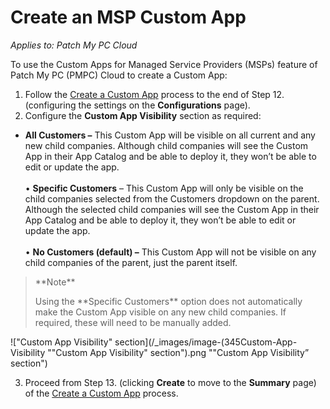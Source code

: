 # Create an MSP Custom App

_Applies to: Patch My PC Cloud_

To use the Custom Apps for Managed Service Providers (MSPs) feature of Patch My PC (PMPC) Cloud to create a Custom App:

1. Follow the [Create a Custom App](../../custom-apps/create-a-custom-app/) process to the end of Step 12. (configuring the settings on the **Configurations** page).
2. Configure the **Custom App Visibility** section as required:

* **All Customers –** This Custom App will be visible on all current and any new child companies. Although child companies will see the Custom App in their App Catalog and be able to deploy it, they won’t be able to edit or update the app.\
  \
  • **Specific Customers** – This Custom App will only be visible on the child companies selected from the Customers dropdown on the parent. Although the selected child companies will see the Custom App in their App Catalog and be able to deploy it, they won’t be able to edit or update the app.\
  \
  • **No Customers (default) –** This Custom App will not be visible on any child companies of the parent, just the parent itself.

<blockquote class="wp-block-quote">
<p>**Note**</p>
<p>Using the **Specific Customers** option does not automatically make the Custom App visible on any new child companies. If required, these will need to be manually added.</p>
</blockquote>

!["Custom App Visibility" section](/_images/image-(345Custom-App-Visibility "\"Custom App Visibility\" section").png "&#x22;Custom App Visibility” section")

3. Proceed from Step 13. (clicking **Create** to move to the **Summary** page) of the [Create a Custom App](../../custom-apps/create-a-custom-app/) process.